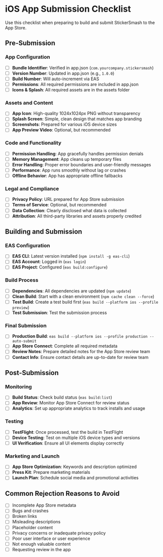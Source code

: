 # iOS App Submission Checklist

Use this checklist when preparing to build and submit StickerSmash to the App Store.

## Pre-Submission

### App Configuration

- [ ] **Bundle Identifier**: Verified in app.json (`com.yourcompany.stickersmash`)
- [ ] **Version Number**: Updated in app.json (e.g., `1.0.0`)
- [ ] **Build Number**: Will auto-increment via EAS
- [ ] **Permissions**: All required permissions are included in app.json
- [ ] **Icons & Splash**: All required assets are in the assets folder

### Assets and Content

- [ ] **App Icon**: High-quality 1024x1024px PNG without transparency
- [ ] **Splash Screen**: Simple, clean design that matches app branding
- [ ] **Screenshots**: Prepared for various iOS device sizes
- [ ] **App Preview Video**: Optional, but recommended

### Code and Functionality

- [ ] **Permission Handling**: App gracefully handles permission denials
- [ ] **Memory Management**: App cleans up temporary files
- [ ] **Error Handling**: Proper error boundaries and user-friendly messages
- [ ] **Performance**: App runs smoothly without lag or crashes
- [ ] **Offline Behavior**: App has appropriate offline fallbacks

### Legal and Compliance

- [ ] **Privacy Policy**: URL prepared for App Store submission
- [ ] **Terms of Service**: Optional, but recommended
- [ ] **Data Collection**: Clearly disclosed what data is collected
- [ ] **Attribution**: All third-party libraries and assets properly credited

## Building and Submission

### EAS Configuration

- [ ] **EAS CLI**: Latest version installed (`npm install -g eas-cli`)
- [ ] **EAS Account**: Logged in (`eas login`)
- [ ] **EAS Project**: Configured (`eas build:configure`)

### Build Process

- [ ] **Dependencies**: All dependencies are updated (`npm update`)
- [ ] **Clean Build**: Start with a clean environment (`npm cache clean --force`)
- [ ] **Test Build**: Create a test build first (`eas build --platform ios --profile preview`)
- [ ] **Test Submission**: Test the submission process

### Final Submission

- [ ] **Production Build**: `eas build --platform ios --profile production --auto-submit`
- [ ] **App Store Connect**: Complete all required metadata
- [ ] **Review Notes**: Prepare detailed notes for the App Store review team
- [ ] **Contact Info**: Ensure contact details are up-to-date for review team

## Post-Submission

### Monitoring

- [ ] **Build Status**: Check build status (`eas build:list`)
- [ ] **App Review**: Monitor App Store Connect for review status
- [ ] **Analytics**: Set up appropriate analytics to track installs and usage

### Testing

- [ ] **TestFlight**: Once processed, test the build in TestFlight
- [ ] **Device Testing**: Test on multiple iOS device types and versions
- [ ] **UI Verification**: Ensure all UI elements display correctly

### Marketing and Launch

- [ ] **App Store Optimization**: Keywords and description optimized
- [ ] **Press Kit**: Prepare marketing materials
- [ ] **Launch Plan**: Schedule social media and promotional activities

## Common Rejection Reasons to Avoid

- [ ] Incomplete App Store metadata
- [ ] Bugs and crashes
- [ ] Broken links
- [ ] Misleading descriptions
- [ ] Placeholder content
- [ ] Privacy concerns or inadequate privacy policy
- [ ] Poor user interface or user experience
- [ ] Not enough valuable content
- [ ] Requesting review in the app